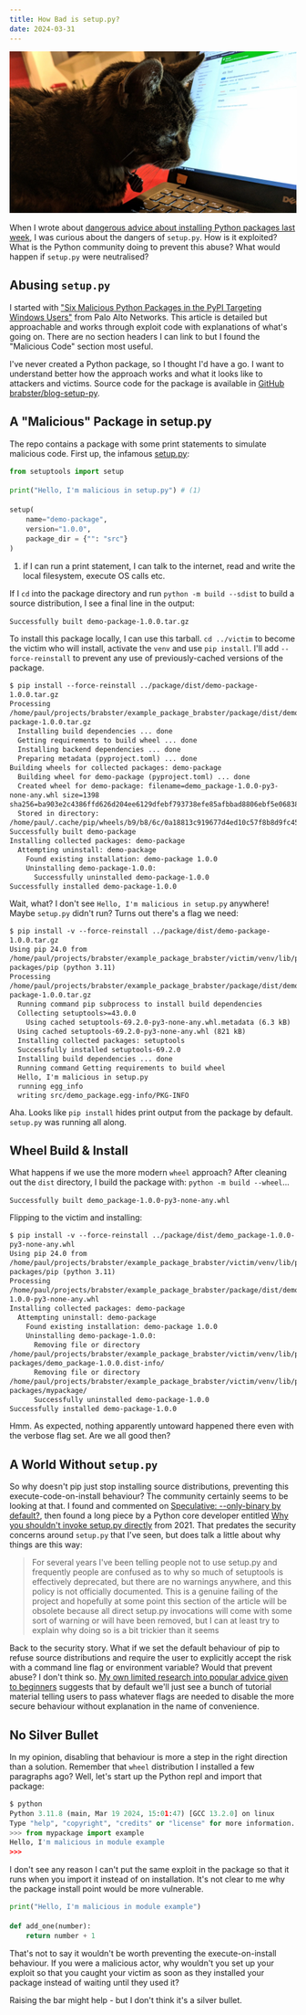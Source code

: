 ```yaml
---
title: How Bad is setup.py?
date: 2024-03-31
---
```

![My tabby cat Maddie peering closely at my laptop screen](./assets/hero.webp)

When I wrote about [dangerous advice about installing Python packages last week](../2024-03-23-irresponsible-expertise-install-python-package/index.md), I was curious about the dangers of `setup.py`. How is it exploited? What is the Python community doing to prevent this abuse? What would happen if `setup.py` were neutralised?

<!-- more -->

## Abusing `setup.py`

I started with ["Six Malicious Python Packages in the PyPI Targeting Windows Users"](https://unit42.paloaltonetworks.com/malicious-packages-in-pypi/) from Palo Alto Networks. This article is detailed but approachable and works through exploit code with explanations of what's going on. There are no section headers I can link to but I found the "Malicious Code" section most useful.

I've never created a Python package, so I thought I'd have a go. I want to understand better how the approach works and what it looks like to attackers and victims. Source code for the package is available in [GitHub brabster/blog-setup-py](https://github.com/brabster/blog-setup-py).

## A "Malicious" Package in setup.py

The repo contains a package with some print statements to simulate malicious code. First up, the infamous [setup.py](https://github.com/brabster/blog-setup-py/blob/main/package/setup.py):

```python title="setup.py" hl_lines="3"
from setuptools import setup

print("Hello, I'm malicious in setup.py") # (1)

setup(
    name="demo-package",
    version="1.0.0",
    package_dir = {"": "src"}
)
```

1. if I can run a print statement, I can talk to the internet, read and write the local filesystem, execute OS calls etc.

If I `cd` into the package directory and run `python -m build --sdist` to build a source distribution, I see a final line in the output:

`Successfully built demo-package-1.0.0.tar.gz`

To install this package locally, I can use this tarball. `cd ../victim` to become the victim who will install, activate the `venv` and use `pip install`. I'll add `--force-reinstall` to prevent any use of previously-cached versions of the package.

```console title="pip install: no malicious output"
$ pip install --force-reinstall ../package/dist/demo-package-1.0.0.tar.gz
Processing /home/paul/projects/brabster/example_package_brabster/package/dist/demo-package-1.0.0.tar.gz
  Installing build dependencies ... done
  Getting requirements to build wheel ... done
  Installing backend dependencies ... done
  Preparing metadata (pyproject.toml) ... done
Building wheels for collected packages: demo-package
  Building wheel for demo-package (pyproject.toml) ... done
  Created wheel for demo-package: filename=demo_package-1.0.0-py3-none-any.whl size=1398 sha256=ba903e2c4386ffd626d204ee6129dfebf793738efe85afbbad8806ebf5e06838
  Stored in directory: /home/paul/.cache/pip/wheels/b9/b8/6c/0a18813c919677d4ed10c57f8b8d9fc45674336576166c28f8
Successfully built demo-package
Installing collected packages: demo-package
  Attempting uninstall: demo-package
    Found existing installation: demo-package 1.0.0
    Uninstalling demo-package-1.0.0:
      Successfully uninstalled demo-package-1.0.0
Successfully installed demo-package-1.0.0
```
Wait, what? I don't see `Hello, I'm malicious in setup.py` anywhere! Maybe `setup.py` didn't run? Turns out there's a flag we need:

```console title="pip install -v: there you are" hl_lines="12"
$ pip install -v --force-reinstall ../package/dist/demo-package-1.0.0.tar.gz
Using pip 24.0 from /home/paul/projects/brabster/example_package_brabster/victim/venv/lib/python3.11/site-packages/pip (python 3.11)
Processing /home/paul/projects/brabster/example_package_brabster/package/dist/demo-package-1.0.0.tar.gz
  Running command pip subprocess to install build dependencies
  Collecting setuptools>=43.0.0
    Using cached setuptools-69.2.0-py3-none-any.whl.metadata (6.3 kB)
  Using cached setuptools-69.2.0-py3-none-any.whl (821 kB)
  Installing collected packages: setuptools
  Successfully installed setuptools-69.2.0
  Installing build dependencies ... done
  Running command Getting requirements to build wheel
  Hello, I'm malicious in setup.py
  running egg_info
  writing src/demo_package.egg-info/PKG-INFO
```

Aha. Looks like `pip install` hides print output from the package by default. `setup.py` was running all along.

## Wheel Build & Install

What happens if we use the more modern `wheel` approach? After cleaning out the `dist` directory, I build the package with: `python -m build --wheel`...

`Successfully built demo_package-1.0.0-py3-none-any.whl`

Flipping to the victim and installing:

```console title="pip install wheel"
$ pip install -v --force-reinstall ../package/dist/demo_package-1.0.0-py3-none-any.whl
Using pip 24.0 from /home/paul/projects/brabster/example_package_brabster/victim/venv/lib/python3.11/site-packages/pip (python 3.11)
Processing /home/paul/projects/brabster/example_package_brabster/package/dist/demo_package-1.0.0-py3-none-any.whl
Installing collected packages: demo-package
  Attempting uninstall: demo-package
    Found existing installation: demo-package 1.0.0
    Uninstalling demo-package-1.0.0:
      Removing file or directory /home/paul/projects/brabster/example_package_brabster/victim/venv/lib/python3.11/site-packages/demo_package-1.0.0.dist-info/
      Removing file or directory /home/paul/projects/brabster/example_package_brabster/victim/venv/lib/python3.11/site-packages/mypackage/
      Successfully uninstalled demo-package-1.0.0
Successfully installed demo-package-1.0.0
```

Hmm. As expected, nothing apparently untoward happened there even with the verbose flag set. Are we all good then?

## A World Without `setup.py`

So why doesn't pip just stop installing source distributions, preventing this execute-code-on-install behaviour? The community certainly seems to be looking at that. I found and commented on [Speculative: --only-binary by default?](https://github.com/pypa/pip/issues/9140), then found a long piece by a Python core developer entitled [Why you shouldn't invoke setup.py directly](https://blog.ganssle.io/articles/2021/10/setup-py-deprecated.html) from 2021. That predates the security concerns around `setup.py` that I've seen, but does talk a little about why things are this way:

> For several years I've been telling people not to use setup.py and frequently people are confused as to why so much of setuptools is effectively deprecated, but there are no warnings anywhere, and this policy is not officially documented. This is a genuine failing of the project and hopefully at some point this section of the article will be obsolete because all direct setup.py invocations will come with some sort of warning or will have been removed, but I can at least try to explain why doing so is a bit trickier than it seems

Back to the security story. What if we set the default behaviour of pip to refuse source distributions and require the user to explicitly accept the risk with a command line flag or environment variable? Would that prevent abuse? I don't think so. [My own limited research into popular advice given to beginners](../2024-03-23-irresponsible-expertise-install-python-package/index.md) suggests that by default we'll just see a bunch of tutorial material telling users to pass whatever flags are needed to disable the more secure behaviour without explanation in the name of convenience.

## No Silver Bullet

In my opinion, disabling that behaviour is more a step in the right direction than a solution. Remember that `wheel` distribution I installed a few paragraphs ago? Well, let's start up the Python repl and import that package:

```python title="importing the malicious wheel" hl_lines="5"
$ python
Python 3.11.8 (main, Mar 19 2024, 15:01:47) [GCC 13.2.0] on linux
Type "help", "copyright", "credits" or "license" for more information.
>>> from mypackage import example
Hello, I'm malicious in module example
>>> 
```

I don't see any reason I can't put the same exploit in the package so that it runs when you import it instead of on installation. It's not clear to me why the package install point would be more vulnerable.

```python title="content of src/mypackage/example.py" hl_lines="1"
print("Hello, I'm malicious in module example")

def add_one(number):
    return number + 1
```

That's not to say it wouldn't be worth preventing the execute-on-install behaviour. If you were a malicious actor, why wouldn't you set up your exploit so that you caught your victim as soon as they installed your package instead of waiting until they used it?

Raising the bar might help - but I don't think it's a silver bullet.